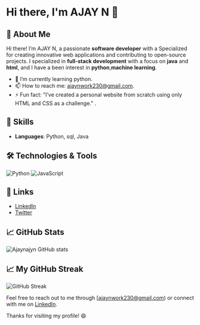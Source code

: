 # Hi there, I'm AJAY N 👋
## 🌟 About Me
Hi there! I’m AJAY N, a passionate **software developer** with a Specialized for creating innovative web applications and contributing to open-source projects. I specialized in **full-stack development** with a focus on **java** and **html**, and I have a been interest in **python**,**machine learning**.

- 🌱 I’m currently learning python.
- 📫 How to reach me: ajaynwork230@gmail.com.
- ⚡ Fun fact: "I’ve created a personal website from scratch using only HTML and CSS as a challenge."
.
## 🚀 Skills
- **Languages**: Python, sql, Java
## 🛠️ Technologies & Tools

![Python](https://img.shields.io/badge/-Python-3776AB?style=flat&logo=python&logoColor=white)
![JavaScript](https://img.shields.io/badge/-JavaScript-F7DF1E?style=flat&logo=javascript&logoColor=black)

## 🔗 Links
- [LinkedIn](https://www.linkedin.com/in/ajay-n12/)
- [Twitter](https://x.com/ajayajayn05)

## 📈 GitHub Stats

![Ajaynajyn GitHub stats](https://github.com/Ajaynajayn)

## 📈 My GitHub Streak

![GitHub Streak](https://github-readme-streak-stats.herokuapp.com/?user=your-github-username&theme=dark&hide_border=true&date_format=j%20M%20Y)



Feel free to reach out to me through [ajaynwork230@gmail.com) or connect with me on [LinkedIn](https://www.linkedin.com/in/ajay-n12/).

Thanks for visiting my profile! 😄

